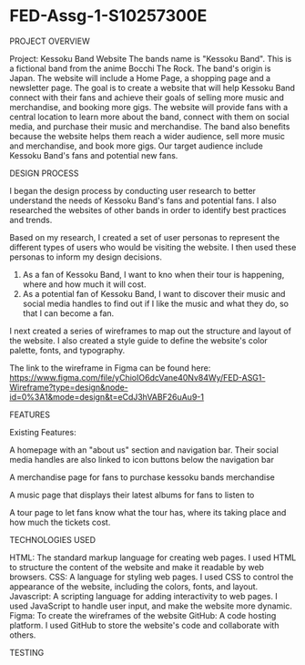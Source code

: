 # FED-Assg-1-S10257300E

PROJECT OVERVIEW

Project: Kessoku Band Website
The bands name is "Kessoku Band". This is a fictional band from the anime Bocchi The Rock. The band's origin is Japan. The website will include a Home Page, a shopping page and a newsletter page. 
The goal is to create a website that will help Kessoku Band connect with their fans and achieve their goals of selling more music and merchandise, and booking more gigs. The website will provide fans with a central location to learn more about the band, connect with them on social media, and purchase their music and merchandise. The band also benefits because the website helps them reach a wider audience, sell more music and merchandise, and book more gigs. Our target audience include Kessoku Band's fans and potential new fans.

DESIGN PROCESS

I began the design process by conducting user research to better understand the needs of Kessoku Band's fans and potential fans. I also researched the websites of other bands in order to identify best practices and trends.

Based on my research, I created a set of user personas to represent the different types of users who would be visiting the website. I then used these personas to inform my design decisions.
1. As a fan of Kessoku Band, I want to kno when their tour is happening, where and how much it will cost.
2. As a potential fan of Kessoku Band, I want to discover their music and social media handles to find out if I like the music and what they do, so that I can become a fan.

I next created a series of wireframes to map out the structure and layout of the website. I also created a style guide to define the website's color palette, fonts, and typography.

The link to the wireframe in Figma can be found here:
https://www.figma.com/file/yChioIO6dcVane40Nv84Wy/FED-ASG1-Wireframe?type=design&node-id=0%3A1&mode=design&t=eCdJ3hVABF26uAu9-1


FEATURES

Existing Features:

A homepage with an "about us" section and navigation bar. Their social media handles are also linked to icon buttons below the navigation bar

A merchandise page for fans to purchase kessoku bands merchandise

A music page that displays their latest albums for fans to listen to

A tour page to let fans know what the tour has, where its taking place and how much the tickets cost.

TECHNOLOGIES USED

HTML:
The standard markup language for creating web pages. I used HTML to structure the content of the website and make it readable by web browsers.
CSS:
A language for styling web pages. I used CSS to control the appearance of the website, including the colors, fonts, and layout.
Javascript: 
A scripting language for adding interactivity to web pages. I used JavaScript to handle user input, and make the website more dynamic.
Figma:
To create the wireframes of the website
GitHub:
A code hosting platform. I used GitHub to store the website's code and collaborate with others.

TESTING






